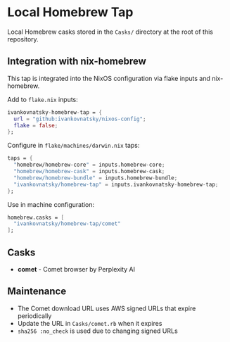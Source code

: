 # Local Homebrew Tap

Local Homebrew casks stored in the `Casks/` directory at the root of this repository.

## Integration with nix-homebrew

This tap is integrated into the NixOS configuration via flake inputs and nix-homebrew.

Add to `flake.nix` inputs:

```nix
ivankovnatsky-homebrew-tap = {
  url = "github:ivankovnatsky/nixos-config";
  flake = false;
};
```

Configure in `flake/machines/darwin.nix` taps:

```nix
taps = {
  "homebrew/homebrew-core" = inputs.homebrew-core;
  "homebrew/homebrew-cask" = inputs.homebrew-cask;
  "homebrew/homebrew-bundle" = inputs.homebrew-bundle;
  "ivankovnatsky/homebrew-tap" = inputs.ivankovnatsky-homebrew-tap;
};
```

Use in machine configuration:

```nix
homebrew.casks = [
  "ivankovnatsky/homebrew-tap/comet"
];
```

## Casks

- **comet** - Comet browser by Perplexity AI

## Maintenance

- The Comet download URL uses AWS signed URLs that expire periodically
- Update the URL in `Casks/comet.rb` when it expires
- `sha256 :no_check` is used due to changing signed URLs
